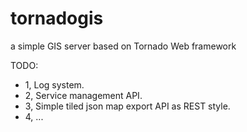# tornadogis
a simple GIS server based on Tornado Web framework



TODO:

* 1, Log system.
* 2, Service management API.
* 3, Simple tiled json map export API as REST style.
* 4, ...
